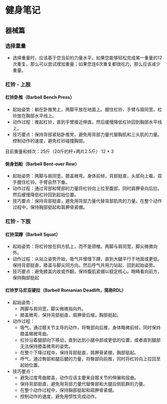 # 健身笔记

## 器械篇

### 选择重量

- 选择重量时，应该基于您当前的力量水平。如果您能够轻松完成某一重量的12次重复，那么可以尝试增加重量；如果您连6次重复都很吃力，那么应该减少重量。

### 杠铃 - 上肢

#### 杠铃卧推（Barbell Bench Press）
- 起始姿势：躺在卧推凳上，两脚平放在地面上。握住杠铃，手臂与肩同宽，杠铃放在胸部水平线上。
- 动作过程：推起杠铃，直到手臂接近伸直。然后缓慢降低杠铃回到胸部水平线上。
- 技巧要点：保持背部紧贴卧推凳，避免用背部力量代替胸肌和三头肌的力量。控制动作的速度，避免杠铃碰撞胸部。

目前重量和频次：25斤（20斤的杆+两片2.5斤） 12 * 3 

#### 俯身划船（Barbell Bent-over Row）
- 起始姿势：两脚与肩同宽，膝盖微弯。身体前倾，背部挺直，头部向上看。双手握住杠铃，手臂自然下垂。
- 动作过程：通过背部和臂部的力量将杠铃向上拉至腹部，同时肩胛骨向后拉。然后缓慢降低杠铃回到起始位置。
- 技巧要点：保持背部挺直，避免用背部力量代替背部肌肉的力量。在整个动作过程中，保持胸部挺起和肩胛骨紧绷。

### 杠铃 - 下肢

#### 杠铃深蹲（Barbell Squat）
- 起始姿势：将杠铃放在斜方肌上，而不是颈椎。两脚与肩同宽，脚尖微微向外。
- 动作过程：从站立姿势开始，吸气并慢慢下蹲，直到大腿平行于地面或更低。保持背部挺直，膝盖与脚尖同方向。然后呼气并用力站起，回到起始姿势。
- 技巧要点：避免膝盖内收或外翻，保持腹肌紧绷以稳定核心。眼睛看向前方，保持胸部挺起

#### 杠铃罗马尼亚硬拉（Barbell Romanian Deadlift，简称RDL）
- 起始姿势：
  - 两脚与肩同宽，脚尖微微指向外。
  - 膝盖微弯，保持背部挺直，肩胛骨后缩，胸部挺起。
- 动作过程：
  - 吸气，通过髋关节主导的动作，将臀部向后推，身体略微前倾，同时保持膝盖略微弯曲。
  - 杠铃沿着腿部向下移动，直到达到小腿中部或更低的位置，或者直到腿部无法保持膝盖微弯的姿势。
  - 在整个下降过程中，保持背部挺直，肩胛骨紧绷，胸部挺起。
  - 呼气，通过臀部和腿后腱的力量，将臀部向前推，同时将杠铃向上拉回至起始位置。
- 技巧要点：
  - 避免过度弯曲膝盖，动作应该主要来自髋关节的伸展和屈曲。
  - 保持背部挺直，避免用背部力量代替臀部和大腿后侧肌群的力量。
  - 在整个动作过程中，保持胸部挺起和肩胛骨紧绷。
  - 控制动作的速度，避免用惯性完成动作。


